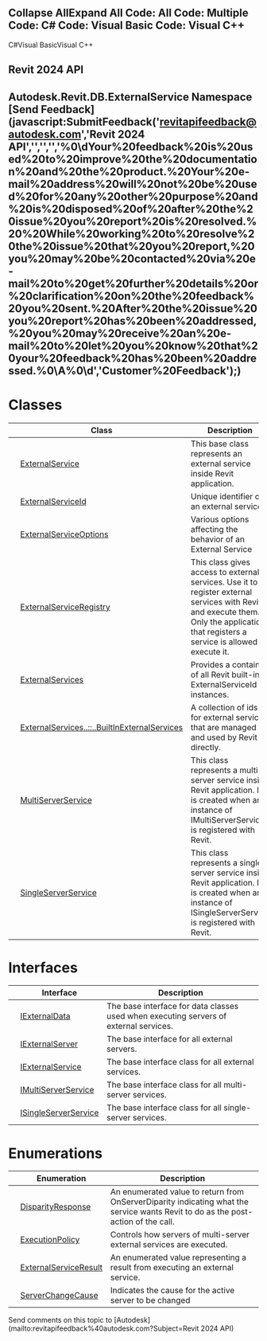 ﻿

Collapse AllExpand All Code: All Code: Multiple Code: C# Code: Visual Basic Code: Visual C++   
---  
  
C#Visual BasicVisual C++

Revit 2024 API  
---  
Autodesk.Revit.DB.ExternalService Namespace  
[Send Feedback](javascript:SubmitFeedback\('revitapifeedback@autodesk.com','Revit 2024 API','','','','%0\\dYour%20feedback%20is%20used%20to%20improve%20the%20documentation%20and%20the%20product.%20Your%20e-mail%20address%20will%20not%20be%20used%20for%20any%20other%20purpose%20and%20is%20disposed%20of%20after%20the%20issue%20you%20report%20is%20resolved.%20%20While%20working%20to%20resolve%20the%20issue%20that%20you%20report,%20you%20may%20be%20contacted%20via%20e-mail%20to%20get%20further%20details%20or%20clarification%20on%20the%20feedback%20you%20sent.%20After%20the%20issue%20you%20report%20has%20been%20addressed,%20you%20may%20receive%20an%20e-mail%20to%20let%20you%20know%20that%20your%20feedback%20has%20been%20addressed.%0\\A%0\\d','Customer%20Feedback'\);)  
---  
  
# Classes

|  | Class | Description |
| --- | --- | --- |
|  | [ExternalService](0408e6d9-12d3-20e4-911e-6d299fe31b81.md) | This base class represents an external service inside Revit application. |
|  | [ExternalServiceId](2bab66fa-f55d-4419-46d1-f33b9540e727.md) | Unique identifier of an external service. |
|  | [ExternalServiceOptions](80467d42-3f13-de3e-cd06-bf3b43afefe0.md) | Various options affecting the behavior of an External Service |
|  | [ExternalServiceRegistry](fa14442f-3d47-2c21-467c-6d19e4cc0d9e.md) | This class gives access to external services. Use it to register external services with Revit and execute them. Only the application that registers a service is allowed to execute it. |
|  | [ExternalServices](12a99399-0a75-d501-ab77-f7c5db83e361.md) | Provides a container of all Revit built-in ExternalServiceId instances. |
|  | [ExternalServices..::..BuiltInExternalServices](f189eb3f-7a3a-2891-657a-e18cbf014987.md) | A collection of ids for external services that are managed and used by Revit directly. |
|  | [MultiServerService](ac0494f1-bd1c-4596-e2bf-eec3ac36e3b4.md) | This class represents a multi-server service inside Revit application. It is created when an instance of IMultiServerService is registered with Revit. |
|  | [SingleServerService](8491691e-2a26-684e-f43c-e8e0095fd129.md) | This class represents a single-server service inside Revit application. It is created when an instance of ISingleServerService is registered with Revit. |
  
# Interfaces

|  | Interface | Description |
| --- | --- | --- |
|  | [IExternalData](d4f0854f-3b67-c60e-1696-8cffbaba065a.md) | The base interface for data classes used when executing servers of external services. |
|  | [IExternalServer](91e4af0b-59c0-d640-107a-eebc4d99fa76.md) | The base interface for all external servers. |
|  | [IExternalService](37fe86a0-0668-5908-9966-dfac0e0c1fe3.md) | The base interface class for all external services. |
|  | [IMultiServerService](9704c8c0-2095-37e7-f17c-56d27ff44ed6.md) | The base interface class for all multi-server services. |
|  | [ISingleServerService](ae967a42-6490-07ed-7976-71d324d250c4.md) | The base interface class for all single-server services. |
  
# Enumerations

|  | Enumeration | Description |
| --- | --- | --- |
|  | [DisparityResponse](29ab805b-5976-912d-3166-ef04d78d612f.md) | An enumerated value to return from OnServerDiparity indicating what the service wants Revit to do as the post-action of the call. |
|  | [ExecutionPolicy](5234000e-cf74-d7aa-85ff-dcfbed63434b.md) | Controls how servers of multi-server external services are executed. |
|  | [ExternalServiceResult](63c83d88-92c7-5283-8b39-efb0baeedcd8.md) | An enumerated value representing a result from executing an external service. |
|  | [ServerChangeCause](02016116-f6cf-5d3a-94df-811ef76bdebc.md) | Indicates the cause for the active server to be changed |
  
Send comments on this topic to [Autodesk](mailto:revitapifeedback%40autodesk.com?Subject=Revit 2024 API)